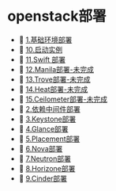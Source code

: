 # openstack部署

* 📄 [1.基础环境部署](siyuan://blocks/20230610173749-vlb9wuk)
* 📄 [10.启动实例](siyuan://blocks/20230610173745-1tiotup)
* 📄 [11.Swift 部署](siyuan://blocks/20230610173549-xpmyxhp)
* 📄 [12.Manila部署-未完成](siyuan://blocks/20230610173806-p7u8y6w)
* 📄 [13.Trove部署-未完成](siyuan://blocks/20230610173805-h313vd4)
* 📄 [14.Heat部署-未完成](siyuan://blocks/20230610173806-7e36s0y)
* 📄 [15.Ceilometer部署-未完成](siyuan://blocks/20230610173806-ccbkp3p)
* 📄 [2.依赖中间件部署](siyuan://blocks/20230610173735-au9mmat)
* 📄 [3.Keystone部署](siyuan://blocks/20230610173729-d827cs2)
* 📄 [4.Glance部署](siyuan://blocks/20230610173750-pufpqn0)
* 📄 [5.Placement部署](siyuan://blocks/20230610173746-0gb34zu)
* 📄 [6.Nova部署](siyuan://blocks/20230610173735-2lhu8ox)
* 📄 [7.Neutron部署](siyuan://blocks/20230610173714-yc3dcj5)
* 📄 [8.Horizone部署](siyuan://blocks/20230610173756-oct988t)
* 📄 [9.Cinder部署](siyuan://blocks/20230610173733-418utcb)

‍
